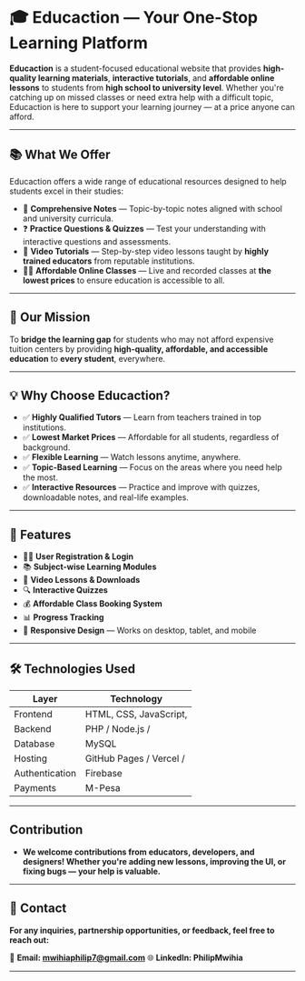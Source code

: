 # 🎓 Educaction — Your One-Stop Learning Platform

**Educaction** is a student-focused educational website that provides **high-quality learning materials**, **interactive tutorials**, and **affordable online lessons** to students from **high school to university level**. Whether you're catching up on missed classes or need extra help with a difficult topic, Educaction is here to support your learning journey — at a price anyone can afford.

---

## 📚 What We Offer

Educaction offers a wide range of educational resources designed to help students excel in their studies:

- 📝 **Comprehensive Notes** — Topic-by-topic notes aligned with school and university curricula.
- ❓ **Practice Questions & Quizzes** — Test your understanding with interactive questions and assessments.
- 🎥 **Video Tutorials** — Step-by-step video lessons taught by **highly trained educators** from reputable institutions.
- 🧑‍🏫 **Affordable Online Classes** — Live and recorded classes at **the lowest prices** to ensure education is accessible to all.

---

## 🎯 Our Mission

To **bridge the learning gap** for students who may not afford expensive tuition centers by providing **high-quality, affordable, and accessible education** to **every student**, everywhere.

---

## 💡 Why Choose Educaction?

- ✅ **Highly Qualified Tutors** — Learn from teachers trained in top institutions.
- ✅ **Lowest Market Prices** — Affordable for all students, regardless of background.
- ✅ **Flexible Learning** — Watch lessons anytime, anywhere.
- ✅ **Topic-Based Learning** — Focus on the areas where you need help the most.
- ✅ **Interactive Resources** — Practice and improve with quizzes, downloadable notes, and real-life examples.

---

## 🧩 Features

- 🧑‍🎓 **User Registration & Login**
- 📚 **Subject-wise Learning Modules**
- 🎥 **Video Lessons & Downloads**
- 🔍 **Interactive Quizzes**
- 💰 **Affordable Class Booking System**
- 📊 **Progress Tracking**
- 📱 **Responsive Design** — Works on desktop, tablet, and mobile

---

## 🛠️ Technologies Used

| Layer       | Technology                   |
|------------|------------------------------|
| Frontend   | HTML, CSS, JavaScript,  |
| Backend    | PHP / Node.js /  |
| Database   | MySQL |
| Hosting    | GitHub Pages / Vercel / |
| Authentication | Firebase  |
| Payments   | M-Pesa|

---

##  Contribution

- **We welcome contributions from educators, developers, and designers! Whether you're adding new lessons, improving the UI, or fixing bugs — your help is valuable.**

---

## 📧 Contact
**For any inquiries, partnership opportunities, or feedback, feel free to reach out:**

📨 **Email: mwihiaphilip7@gmail.com**
🌐 **LinkedIn: PhilipMwihia**

---

